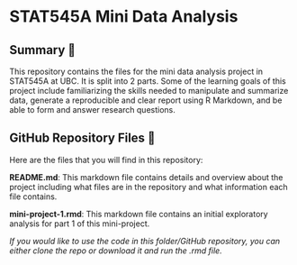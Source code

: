 # STAT545A Mini Data Analysis

## Summary 📑
This repository contains the files for the mini data analysis project in STAT545A at UBC. It is split into 2 parts. Some of the learning goals of this project include familiarizing the skills needed to manipulate and summarize data, generate a reproducible and clear report using R Markdown, and be able to form and answer research questions. 

## GitHub Repository Files 📂
Here are the files that you will find in this repository: 


**README.md**: This markdown file contains details and overview about the project including what files are in the repository and what information each file contains.


**mini-project-1.rmd**: This markdown file contains an initial exploratory analysis for part 1 of this mini-project.


*If you would like to use the code in this folder/GitHub repository, you can either clone the repo or download it and run the .rmd file.*
